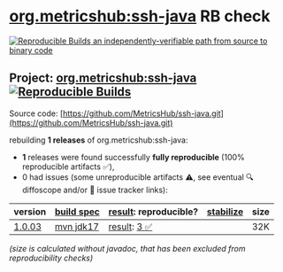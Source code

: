 [org.metricshub:ssh-java](https://central.sonatype.com/artifact/org.metricshub/ssh-java/versions) RB check
=======

[![Reproducible Builds](https://reproducible-builds.org/images/logos/rb.svg) an independently-verifiable path from source to binary code](https://reproducible-builds.org/)

## Project: [org.metricshub:ssh-java](https://central.sonatype.com/artifact/org.metricshub/ssh-java/versions) [![Reproducible Builds](https://img.shields.io/endpoint?url=https://raw.githubusercontent.com/jvm-repo-rebuild/reproducible-central/master/content/org/metricshub/ssh-java/badge.json)](https://github.com/jvm-repo-rebuild/reproducible-central/blob/master/content/org/metricshub/ssh-java/README.md)

Source code: [https://github.com/MetricsHub/ssh-java.git](https://github.com/MetricsHub/ssh-java.git)

rebuilding **1 releases** of org.metricshub:ssh-java:
- **1** releases were found successfully **fully reproducible** (100% reproducible artifacts :white_check_mark:),
- 0 had issues (some unreproducible artifacts :warning:, see eventual :mag: diffoscope and/or :memo: issue tracker links):

| version | [build spec](/BUILDSPEC.md) | [result](https://reproducible-builds.org/docs/jvm/): reproducible? | [stabilize](https://github.com/google/oss-rebuild/blob/main/cmd/stabilize/README.md) | size |
| -- | --------- | ------ | ------ | -- |
| [1.0.03](https://central.sonatype.com/artifact/org.metricshub/ssh-java/1.0.03/pom) | [mvn jdk17](ssh-java-1.0.03.buildspec) | [result](ssh-java-1.0.03.buildinfo): [3 :white_check_mark: ](ssh-java-1.0.03.buildcompare) | | 32K |

<i>(size is calculated without javadoc, that has been excluded from reproducibility checks)</i>
